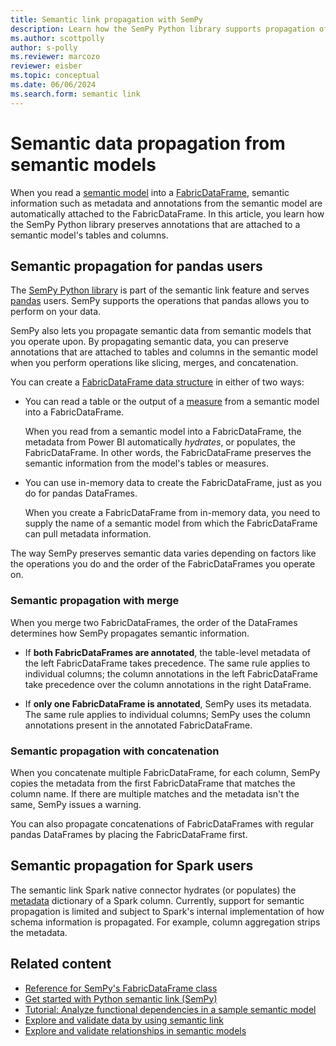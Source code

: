 ```yaml
---
title: Semantic link propagation with SemPy
description: Learn how the SemPy Python library supports propagation of metadata attached to semantic models you operate on.
ms.author: scottpolly
author: s-polly
ms.reviewer: marcozo
reviewer: eisber
ms.topic: conceptual
ms.date: 06/06/2024
ms.search.form: semantic link
---
```


# Semantic data propagation from semantic models

When you read a [semantic model](/power-bi/connect-data/service-datasets-understand) into a [FabricDataFrame](semantic-link-overview.md#fabricdataframe-data-structure), semantic information such as metadata and annotations from the semantic model are automatically attached to the FabricDataFrame.
In this article, you learn how the SemPy Python library preserves annotations that are attached to a semantic model's tables and columns.

## Semantic propagation for pandas users

The [SemPy Python library](/python/api/semantic-link-sempy) is part of the semantic link feature and serves [pandas](https://pandas.pydata.org/) users. SemPy supports the operations that pandas allows you to perform on your data.

SemPy also lets you propagate semantic data from semantic models that you operate upon.
By propagating semantic data, you can preserve annotations that are attached to tables and columns in the semantic model when you perform operations like slicing, merges, and concatenation.

You can create a [FabricDataFrame data structure](semantic-link-overview.md#fabricdataframe-data-structure) in either of two ways:

- You can read a table or the output of a [measure](/power-bi/transform-model/desktop-measures) from a semantic model into a FabricDataFrame.

  When you read from a semantic model into a FabricDataFrame, the metadata from Power BI automatically *hydrates*, or populates, the FabricDataFrame. In other words, the FabricDataFrame preserves the semantic information from the model's tables or measures.

- You can use in-memory data to create the FabricDataFrame, just as you do for pandas DataFrames.

  When you create a FabricDataFrame from in-memory data, you need to supply the name of a semantic model from which the FabricDataFrame can pull metadata information.

The way SemPy preserves semantic data varies depending on factors like the operations you do and the order of the FabricDataFrames you operate on.

### Semantic propagation with merge

When you merge two FabricDataFrames, the order of the DataFrames determines how SemPy propagates semantic information.

- If **both FabricDataFrames are annotated**, the table-level metadata of the left FabricDataFrame takes precedence. The same rule applies to individual columns; the column annotations in the left FabricDataFrame take precedence over the column annotations in the right DataFrame.

- If **only one FabricDataFrame is annotated**, SemPy uses its metadata. The same rule applies to individual columns; SemPy uses the column annotations present in the annotated FabricDataFrame.

### Semantic propagation with concatenation

When you concatenate multiple FabricDataFrame, for each column, SemPy copies the metadata from the first FabricDataFrame that matches the column name. If there are multiple matches and the metadata isn't the same, SemPy issues a warning.

You can also propagate concatenations of FabricDataFrames with regular pandas DataFrames by placing the FabricDataFrame first.

## Semantic propagation for Spark users

The semantic link Spark native connector hydrates (or populates) the [metadata](https://spark.apache.org/docs/latest/api/python/reference/pyspark.sql/api/pyspark.sql.types.StructField.html) dictionary of a Spark column.
Currently, support for semantic propagation is limited and subject to Spark's internal implementation of how schema information is propagated.
For example, column aggregation strips the metadata.

## Related content

- [Reference for SemPy's FabricDataFrame class](/python/api/semantic-link-sempy/sempy.fabric.fabricdataframe)
- [Get started with Python semantic link (SemPy)](/python/api/semantic-link/overview-semantic-link)
- [Tutorial: Analyze functional dependencies in a sample semantic model](tutorial-power-bi-dependencies.md)
- [Explore and validate data by using semantic link](semantic-link-validate-data.md)
- [Explore and validate relationships in semantic models](semantic-link-validate-relationship.md)
